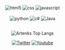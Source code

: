 <div style="display: inline_block" align="center">
  <div style="display: inline_block">
  <img align="center" alt="html5" src="https://img.shields.io/badge/HTML5-E34F26?style=for-the-badge&logo=html5&logoColor=white"/>
  <img align="center" alt="css" src="https://img.shields.io/badge/CSS3-1572B6?style=for-the-badge&logo=css3&logoColor=white"/>
  <img align="center" alt="javascript" src="https://img.shields.io/badge/JavaScript-F7DF1E?style=for-the-badge&logo=javascript&logoColor=black"/>
</div></br>
<div align="center" style="display: inline_block">
  <div style="display: inline_block">
  <img align="center" alt="python" src="https://img.shields.io/badge/Python-3776AB?style=for-the-badge&logo=python&logoColor=white"/>
  <img align="center" alt="c#" src="https://img.shields.io/badge/C%23-239120?style=for-the-badge&logo=c-sharp&logoColor=white"/>
  <img align="center" alt="Java" src="https://img.shields.io/badge/Java-ED8B00?style=for-the-badge&logo=openjdk&logoColor=white"/>
  </div>
</div></br>

![Artenks Top Langs](https://github-readme-stats.vercel.app/api/top-langs/?username=arthemioKalil&compact=true)


[![Twitter](https://img.shields.io/badge/Twitter-1DA1F2?style=for-the-badge&logo=twitter&logoColor=white)]('https://twitter.com/Artenks) [![Youtube](https://img.shields.io/badge/YouTube-FF0000?style=for-the-badge&logo=youtube&logoColor=white)]('https://www.youtube.com/@artenks')
